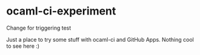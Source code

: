 # ocaml-ci-experiment

Change for triggering test

Just a place to try some stuff with ocaml-ci and GitHub Apps. Nothing cool to see here :)
